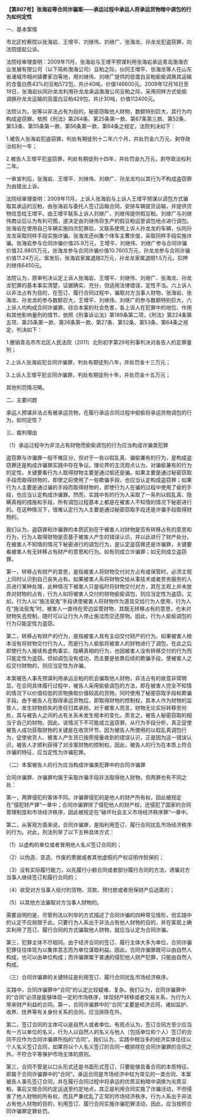 **【第807号】张海岩等合同诈骗案——承运过程中承运人将承运货物暗中调包的行为如何定性**

一、基本案情

市北区检察院以张海岩、王增平、刘继伟、刘继广、张海龙、孙龙龙犯盗窃罪，向法院提起公诉。

法院经审理查明：2009年11月，张海岩与王增平预谋利用张海岩承运青岛渤海农业发展有限公司（以下简称渤海公司）豆粕之际，伙同王增平、张海龙等人在山东省诸城市相州镇曹家泊等地，用刘继伟、刘继广提供的低蛋白豆粕偷偷调换其运输的含蛋白质43%的豆粕572包，共计40吨，价值146600元。2009年12月16日至19日，张海岩伙同孙龙龙利用孙龙龙承运渤海公司豆粕之际，采用同样方式偷偷调换孙龙龙运输的高蛋白豆粕429包，共计30吨，价值112400元。

法院认为，张等以非法占有为目的，秘密窃取他人财物，数额特别巨大，其行为均构成盗窃罪。依照《刑法》第264条、第25条第一款、第67条第三款、第52条、第53条、第55条第一款、第56条第一款、第64条之规定，法院判决如下：

1.被告人张海岩犯盗窃罪，判处有期徒刑十二年六个月，并处罚金六万元，剥夺政治权利一年；

2.被告人王增平犯盗窃罪，判处有期徒刑十四年，并处罚金九万元，剥夺政治权利二年。

一审宣判后，张海岩、王增平、刘继伟、刘继广、孙龙龙均以其行为不构成盗窃罪为由提出上诉。

法院经审理查明：2009年11月，上诉人张海岩与上诉人王增平预谋以调包方式骗取其承运的豆粕，由张海岩与委托人签订运输合同，安排车辆提货运输，并提供货物信息给王增平。由王增平联系上诉人刘继广、刘继伟提供假豆粕。刘继广与刘继伟商议后认为有利可图，遂决定由刘继伟将生产的假豆粕运至调包地点进行调包。张海岩在使用自己车辆实施四次犯罪后，又联系使用上诉人孙龙龙的车辆，伙同孙龙龙采取同样手段实施诈骗。张海龙还纠集个体车主曹庆俊，采取同样手段实施诈骗。张海岩参与合同诈骗价值25.9万元，王增平、刘继伟、刘继广参与合同诈骗价值32.9805万元，张海龙参与合同诈骗价值10.7605万元，孙龙龙参与合同诈骗价值11.24万元。案发后，张海岩家属退赔2万元，孙龙龙家属退赔1.5万元。扣押刘继伟6450元。

法院认为，原审判决认定上诉人张海岩、王增平、刘继伟、刘继广、张海龙、孙龙龙犯罪的基本事实清楚，证据确实、充分，但适用法律错误，定性不当。六上诉人以非法占有为目的，在签订、履行合同过程中，骗取对方当事人财物，张海岩、张海龙、孙龙龙的参与数额巨大，王增平、刘继伟、刘继广的参与数额特别巨大，六上诉人均构成合同诈骗罪。综合本案的社会危害，各上诉人在犯罪中的地位、作用和其他影响量刑的情节，依照《刑事诉讼法》第189条第二项，《刑法》第224条第五项、第25条第一款、第26条第一款、第27条、第52条、第53条、第64条之规定，判决如下：

1.撤销青岛市市北区人民法院（2011）北刑初字第29号刑事判决对各告人的定罪量刑；

2.上诉人张海岩犯合同诈骗罪，判处有期徒刑八年，并处罚金十三万元；

3.上诉人王增平犯合同诈骗罪，判处有期徒刑十年，并处罚金十五万元；

其他判罚情况略。

二、主要问题

承运人预谋非法占有被承运货物，在履行承运合同过程中偷偷将承运货物调包的行为，如何定性？

三、裁判理由

（1）承运过程中为非法占有财物而偷偷调包的行为应当构成诈骗类犯罪

盗窃罪与诈骗罪一般不难区分，但对于一些以假乱真、骗偷兼有的行为，是构成盗窃罪还是构成诈骗罪实践中存在争议。理论界的主流观点认为，对骗偷兼有的行为的定性，关键要看行为人取得财物主要是通过偷还是骗。如果主要是通过秘密窃取手段而取得财物的，即使之前使用了一些欺骗手段，也应当认定构成盗窃罪；如果行为人主要是通过骗的手段而取得财物的，即使行为人在骗的过程中使用了偷的手段，也应当认定构成诈骗罪。然而，实践中有的行为人采取了一系列以假乱真、隐瞒真相的措施和手段，所有调包过程基本上都是在被害人不知情的情况下秘密进行的。在这种情况下，很难认定行为人主要是通过秘密窃取手段还是诈骗手段取得财物的。

我们认为，盗窃罪和诈骗罪的本质区别在于被害人对财物是否有转移占有的意思和行为，行为人取得财物是否基于被害人产生的错误认识，并以此进行了财产处分。在被害人不知情的情况下秘密进行的调包行为，是认定盗窃罪还是诈骗罪，关键要看被害人有无转移占有财产的意思和行为。如有则成立诈骗罪；如无则成立盗窃罪。

第一，转移占有财产的意思，是指被害人将财物交付对方占有或保管时，必须主观上同时认识到自己丧失占有。如果被害人系将财物交给从事技术或者劳务服务的人员进行某种处理，此种情况下被害人只是临时将财物交付对方，其在主观上并未放弃对财物的占有，行为人如将被害人交付的财物偷偷调包，则应当定性为盗窃。又如，行为人以“施法驱鬼”手段诱使被害人将财物作为道具交给行为人使用，行为人在“施法驱鬼”时，被害人一直待在旁边监管财物，其既无转移占有的意思，也未对财物失去控制，随时可以让行为人停止施法而交还原物。因此，行为人偷偷调包的行为只能定性为盗窃。

第二，转移占有财产的行为，是指被害人具有主动交付财产的行为。如果被害人根本没有将财物交付行为人，而是行为人偷偷将被害人的财物进行了调包，在此之后即使行为人接续有虚构事实、隐瞒真相的行为，也因被害人没有转移交付的行为而只能定性为盗窃。但如调包没有成功，而主要是依靠后续的欺骗手段，使被害人之后交付财物的，则应当定性为诈骗。

本案被告人事先预谋利用承运豆粕的机会骗取他人财物，非法占有的故意非常明显。在合同具体履行过程中，被告人采用偷偷调包的方法，即在被害人完全不知情的情况下以价值较低的货物换取价值较高的货物，同时使用了秘密窃取手段和欺骗手段。由于被告人在取得承运货物后，即取得财物的控制权，其本人作为财物的监管人，发生财物损失的责任归其承担。对于被害人而言，财物无论实际转移至何处，其与被告人之间的占有关系未发生根本的变化。质言之，被告人秘密窃取的相当于自己的财物。因此，该情况下不可能成立盗窃罪。从行为手段分析，真正促使被告人成功获取财物的关键是在收货环节。因为被告人所使用的以假乱真调包行为，促使收货人、被害人产生货已按质按量收到的错误认识，正是因为这一错误认识，被告人才顺利获得了对涉案财物的控制权。因此，被告人的行为在本质上符合诈骗的特征，应当定性为诈骗犯罪。

（二）本案被告人的行为应当构成诈骗类犯罪中的合同诈骗罪

合同诈骗罪、诈骗罪均属于采取诈骗手段非法取得他人财物，但两罪也有不同之处：

第一，两罪侵犯的客体不同。诈骗罪侵犯的是他人的财产所有权，因此被规定在“侵犯财产罪”一章中；合同诈骗罪除了侵犯他人的财产权，还侵犯了国家的合同管理制度和市场经济秩序，因此被规定在“破坏社会主义市场经济秩序罪”一章中。

第二，从客观方面来说，合同诈骗罪，是指利用签订、履行合同扰乱市场经济秩序的行为。对此，刑法列举了以下五种具体方式：

（1）以虚构的单位或者冒用他人名义签订合同的；

（2）以伪造、变造、作废的票据或者其他虚假的产权证明作担保的；

（3）没有实际履行能力，以先履行小额合同或者部分履行合同的方法，诱骗对方当事人继续签订和履行合同的；

（4）收受对方当事人给付的货物、货款、预付款或者担保财产后逃匿的；

（5）以其他方法骗取对方当事人财物的。

需要说明的是，尽管刑法以列举的方式描述了合同诈骗的四种常见情形，但实践中的认定不应局限于此。只要行为人系出于非法占有他人财物的目的，并在客观上确实利用了签订、履行合同的方式骗取他人财物，就应当认定为合同诈骗。

第三，犯罪主体不尽相同。由于经济合同的签订、履行主体大多为单位，合同诈骗犯罪往往体现为以集体意志而为单位谋取利益。因此，合同诈骗罪既可以由自然人构成，也可以由单位构成；而诈骗罪属于普通的侵犯他人财产犯罪，只能由自然人构成。

（三）合同诈骗罪的关键特征是利用签订、履行合同扰乱市场经济秩序。

实践中，合同诈骗罪中“合同”的认定比较疑难、复杂。我们认为，合同诈骗罪中的“合同”必须是能够体现一定的市场秩序，体现财产转移或者交易关系，为行为人带来财产利益的合同。第一，合同诈骗罪中的“合同”主要是经济合同，诸如监护、收养、抚养等有关身份关系的合同，应当排除在外。

第二，签订合同的主体可以是自然人或者单位。有观点认为，签订合同方至少应当有一方以单位的名义，行为人以自然人的名义与他人（包括单位和个人）签订的合同不应作为合同诈骗罪所指的“合同”。我们认为，实践中相当多的经济实体往往以个人名义签订合同，如果将以个人名义签订的合同一概排除在合同诈骗罪的合同之外，不符合平等保护市场主体的原则。

第三，合同不管是以口头形式还是书面形式签订，只要能够具备合同的本质特征，即属于合同诈骗罪中的“合同”。承运合同是市场经济中较为常见的一类合同，本案被告人事先签订合同，并在履行合同过程中将承运的优质豆粕暗中调换为劣质豆粕，事后又按合同约定运送至约定地点，其正是利用合同实施了诈骗活动，不但侵害了他人财物的所有权，而且严重扰乱了正常的市场经济秩序。行为人系出于非法占有他人财物的目的，利用签订、履行合同实施诈骗犯罪活动，因此，应当按照合同诈骗罪定罪处罚。